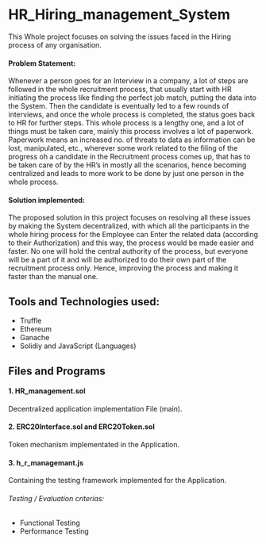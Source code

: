 # HR_Hiring_management_System

This Whole project focuses on solving the issues faced in the Hiring process of any organisation. 

#### Problem Statement: 
Whenever a person goes for an Interview in a company, a lot of steps are followed in the whole recruitment process, that usually start with HR initiating the process like finding the perfect job match, putting the data into the System. Then the candidate is eventually led to a few rounds of interviews, and once the whole process is completed, the status goes back to HR for further steps. 
This whole process is a lengthy one, and a lot of things must be taken care, mainly this process involves a lot of paperwork. Paperwork means an increased no. of threats to data as information can be lost, manipulated, etc., wherever some work related to the filing of the progress oh a candidate in the Recruitment process comes up, that has to be taken care of by the HR’s in mostly all the scenarios, hence becoming centralized and leads to more work to be done by just one person in the whole process.


#### Solution implemented: 
The proposed solution in this project focuses on resolving all these issues by making the System decentralized, with which all the participants in the whole hiring process for the Employee can Enter the related data (according to their Authorization) and this way, the process would be made easier and faster.
No one will hold the central authority of the process, but everyone will be a part of it and will be authorized to do their own part of the recruitment process only. Hence, improving the process and making it faster than the manual one.


## Tools and Technologies used:
- Truffle
- Ethereum
- Ganache
- Solidiy and JavaScript (Languages)

## Files and Programs

#### 1. HR_management.sol
Decentralized application implementation File (main).

#### 2. ERC20Interface.sol and ERC20Token.sol
Token mechanism implementated in the Application.

#### 3. h_r_managemant.js
Containing the testing framework implemented for the Application.

###### Testing / Evaluation criterias:
  * Functional Testing
  * Performance Testing

